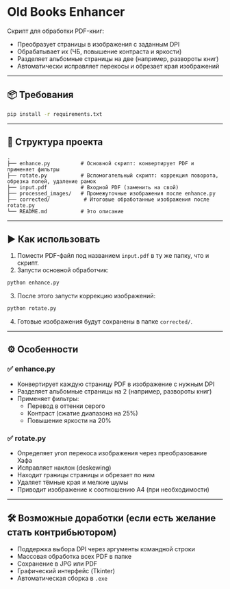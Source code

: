 # Old Books Enhancer

Скрипт для обработки PDF-книг:  
- Преобразует страницы в изображения с заданным DPI  
- Обрабатывает их (ЧБ, повышение контраста и яркости)  
- Разделяет альбомные страницы на две (например, развороты книг)  
- Автоматически исправляет перекосы и обрезает края изображений  

---

## 📦 Требования

```bash
pip install -r requirements.txt
```

---

## 📁 Структура проекта

```
.
├── enhance.py          # Основной скрипт: конвертирует PDF и применяет фильтры
├── rotate.py           # Вспомогательный скрипт: коррекция поворота, обрезка полей, удаление рамок
├── input.pdf           # Входной PDF (заменить на свой)
├── processed_images/   # Промежуточные изображения после enhance.py
├── corrected/           # Итоговые обработанные изображения после rotate.py
└── README.md           # Это описание
```

---

## ▶️ Как использовать

1. Помести PDF-файл под названием `input.pdf` в ту же папку, что и скрипт.
2. Запусти основной обработчик:

```bash
python enhance.py
```

3. После этого запусти коррекцию изображений:

```bash
python rotate.py
```

4. Готовые изображения будут сохранены в папке `corrected/`.

---

## ⚙️ Особенности

### ✅ enhance.py
- Конвертирует каждую страницу PDF в изображение с нужным DPI  
- Разделяет альбомные страницы на 2 (например, развороты книг)  
- Применяет фильтры:
  - Перевод в оттенки серого
  - Контраст (сжатие диапазона на 25%)
  - Повышение яркости на 20%

### ✅ rotate.py
- Определяет угол перекоса изображения через преобразование Хафа  
- Исправляет наклон (deskewing)  
- Находит границы страницы и обрезает по ним  
- Удаляет тёмные края и мелкие шумы  
- Приводит изображение к соотношению A4 (при необходимости)

---

## 🛠 Возможные доработки (если есть желание стать контрибьютором)

- Поддержка выбора DPI через аргументы командной строки
- Массовая обработка всех PDF в папке
- Сохранение в JPG или PDF
- Графический интерфейс (Tkinter)
- Автоматическая сборка в `.exe`